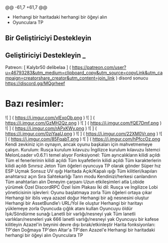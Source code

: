 @@ -61,7 +61,7 @@
* Herhangi bir haritadaki herhangi bir öğeyi alın
* Oyunculara TP

## Bir Geliştiriciyi Destekleyin
## Geliştiriciyi Destekleyin _
Patreon: [ Kalybr50 delibelaa ] ( https://patreon.com/user?u=46793283&utm_medium=clipboard_copy&utm_source=copyLink&utm_campaign=creatorshare_creator&utm_content=join_link )
disord sonucu https://discord.gg/MQgrheef
# Bazı resimler:
![ ] ( https://i.imgur.com/vlExoOb.png )
![ ] ( https://i.imgur.com/GzMH2Qz.png )
![ ] ( https://i.imgur.com/fQE7Dmf.png )
![ ] ( https://i.imgur.com/rAPxKWy.png )
![ ] ( https://i.imgur.com/0zjYaaU.png )
![ ] ( https://i.imgur.com/22XM0Vr.png )
![ ] ( https://i.imgur.com/85FqabT.png )
![ ] ( https://i.imgur.com/hPfccOz.png
Kendi zevkiniz için oynayın, ancak oyunu başkaları için mahvetmemeye çalışın.
Kurulum:
Rusça kurulum kılavuzu
İngilizce kurulum kılavuzu
İstemci MelonLoader v0.6.1'i temel alıyor
Fonksiyonel:
Tüm ayrıcalıkların kilidi açıldı
Tüm el fenerlerinin kilidi açıldı
Tüm kıyafetlerin kilidi açıldı
Tüm karakterlerin kilidi açıldı
Sınırsız Jeton
Tüm öğeleri oyuncuya TP olarak gönder
Süper hız
ESP
Uçmak
Sonsuz UV ışığı
Haritada Açık/Kapalı ışığı
Tüm kilitleri/kapıları anahtarsız açın
Sıra Sahtekarlığı
Tanrı modu
Kendinizi/herkesi canlandırın
Tüm anahtarları alın
Deneyim çarpanı
Uzun etkileşimleri atla
Lobide yürümek
Özel DiscordRPC
Özel İsim Plakası
İki dil: Rusça ve İngilizce
Lobi yöneticisinin işlevleri:
Oyunu başlatmaya zorla
Tüm öğeleri ortaya çıkar
Herhangi bir iblis veya azazel doğur
Herhangi bir ağ nesnesini oluştur
Herhangi bir AssetBundle'ı URL/Yol ile oluştur
Herhangi bir haritayı yüklemeye zorla
Oyuncuda çığlık atanı kullan
Oyuncuyu öldür
Işık/Söndürme sunağı
Lanetli bir varlığı/nesneyi yak
Tüm lanetli varlıkları/nesneleri yak
666 lanetli varlığı/nesneyi yak
Oyuncuyu bir kafese kilitleyin
Azazel'in beynini devre dışı bırak/etkinleştir
Harita fonksiyonları:
TP'den Doğmaya
TP'den Altar'a
TP'den Azazel'e
Herhangi bir haritadaki herhangi bir öğeyi alın
Oyunculara TP

